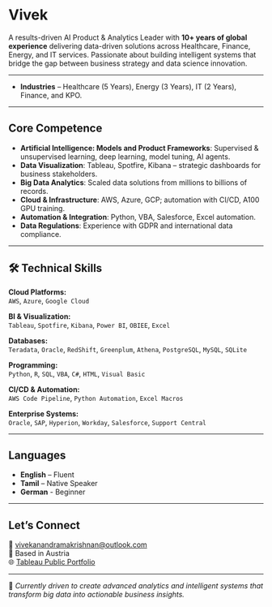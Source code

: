 # Vivek

A results-driven AI Product & Analytics Leader with **10+ years of global experience** delivering data-driven solutions across Healthcare, Finance, Energy, and IT services. Passionate about building intelligent systems that bridge the gap between business strategy and data science innovation.

---
- **Industries** – Healthcare (5 Years), Energy (3 Years), IT (2 Years), Finance, and KPO.
---

## Core Competence

- **Artificial Intelligence: Models and Product Frameworks**: Supervised & unsupervised learning, deep learning, model tuning, AI agents.
- **Data Visualization**: Tableau, Spotfire, Kibana – strategic dashboards for business stakeholders.
- **Big Data Analytics**: Scaled data solutions from millions to billions of records.
- **Cloud & Infrastructure**: AWS, Azure, GCP; automation with CI/CD, A100 GPU training.
- **Automation & Integration**: Python, VBA, Salesforce, Excel automation.
- **Data Regulations**: Experience with GDPR and international data compliance.

---

## 🛠️ Technical Skills

**Cloud Platforms:**  
`AWS`, `Azure`, `Google Cloud`  

**BI & Visualization:**  
`Tableau`, `Spotfire`, `Kibana`, `Power BI`, `OBIEE`, `Excel`  

**Databases:**  
`Teradata`, `Oracle`, `RedShift`, `Greenplum`, `Athena`, `PostgreSQL`, `MySQL`, `SQLite`  

**Programming:**  
`Python`, `R`, `SQL`, `VBA`, `C#`, `HTML`, `Visual Basic`  

**CI/CD & Automation:**  
`AWS Code Pipeline`, `Python Automation`, `Excel Macros`  

**Enterprise Systems:**  
`Oracle`, `SAP`, `Hyperion`, `Workday`, `Salesforce`, `Support Central`

---

## Languages

- **English** – Fluent  
- **Tamil** – Native Speaker
- **German** - Beginner
---

## Let’s Connect

📧 [vivekanandramakrishnan@outlook.com](mailto:vivekanandramakrishnan@outlook.com)  
📍 Based in Austria  
🌐 [Tableau Public Portfolio](https://public.tableau.com/app/profile/vivekanand4623/vizzes)

---

🔭 *Currently driven to create advanced analytics and intelligent systems that transform big data into actionable business insights.*
